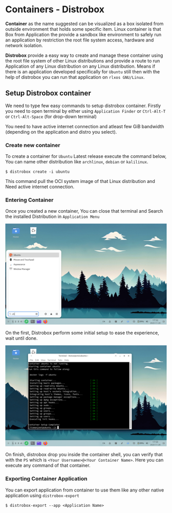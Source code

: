 # Containers - Distrobox


**Container** as the name suggested can be visualized as a box isolated from outside environment that holds some specific item. Linux container is that Box from Application the provide a sandbox like environment to safely run an application by restriction the root file system access, hardware and network isolation.

**Distrobox** provide a easy way to create and manage these container using the root file system of other Linux distributions and provide a route to run Application of any Linux distribution on any Linux distribution. Means if there is an application developed specifically for `Ubuntu` still then with the help of distrobox you can run that application on `rlxos GNU/Linux`.


## Setup Distrobox container

We need to type few easy commands to setup distrobox container. Firstly you need to open terminal by either using `Application Finder` or `Ctrl-Alt-T` or `Ctrl-Alt-Space` (for drop-down terminal)

You need to have active internet connection and atleast few GiB bandwidth (depending on the application and distro you select).

### Create new container

To create a container for `Ubuntu` Latest release execute the command below, You can name other distribution like `archlinux`, `debian` or `kalilinux`.

```
$ distrobox create -i ubuntu
```

This command pull the OCI system image of that Linux distribution and Need active internet connection.

### Entering Container

Once you created a new container, You can close that terminal and Search the installed Distribution in `Application Menu`

![Search](../assets/distrobox/search.png)


On the first, Distrobox perform some initial setup to ease the experience, wait until done.

![Initial Setup](../assets/distrobox/ubuntu-initial-setup.png)


On finish, distrobox drop you inside the container shell, you can verify that with the `PS` which is `<Your Username>@<Your Container Name>`. Here you can execute any command of that container.

### Exporting Container Application

You can export application from container to use them like any other native application using `distrobox-export`

```
$ distrobox-export --app <Application Name>
```